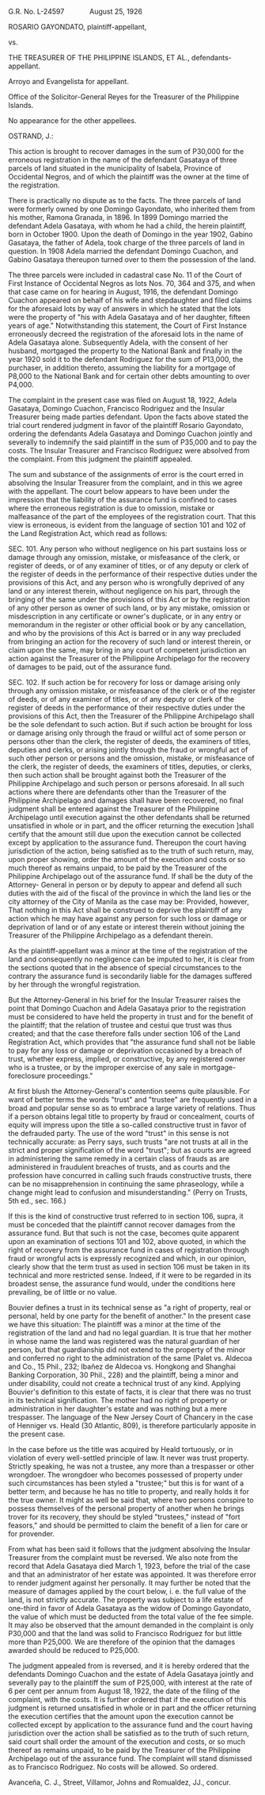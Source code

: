 G.R. No. L-24597             August 25, 1926

  

ROSARIO GAYONDATO, plaintiff-appellant,

vs.

THE TREASURER OF THE PHILIPPINE ISLANDS, ET AL., defendants-appellant.

  

Arroyo and Evangelista for appellant.

Office of the Solicitor-General Reyes for the Treasurer of the Philippine Islands.

No appearance for the other appellees.

  

OSTRAND, J.:

  

This action is brought to recover damages in the sum of P30,000 for the erroneous registration in the name of the defendant Gasataya of three parcels of land situated in the municipality of Isabela, Province of Occidental Negros, and of which the plaintiff was the owner at the time of the registration.

  

There is practically no dispute as to the facts. The three parcels of land were formerly owned by one Domingo Gayondato, who inherited them from his mother, Ramona Granada, in 1896. In 1899 Domingo married the defendant Adela Gasataya, with whom he had a child, the herein plaintiff, born in October 1900. Upon the death of Domingo in the year 1902, Gabino Gasataya, the father of Adela, took charge of the three parcels of land in question. In 1908 Adela married the defendant Domingo Cuachon, and Gabino Gasataya thereupon turned over to them the possession of the land.

  

The three parcels were included in cadastral case No. 11 of the Court of First Instance of Occidental Negros as lots Nos. 70, 364 and 375, and when that case came on for hearing in August, 1916, the defendant Domingo Cuachon appeared on behalf of his wife and stepdaughter and filed claims for the aforesaid lots by way of answers in which he stated that the lots were the property of "his with Adela Gasataya and of her daughter, fifteen years of age." Notwithstanding this statement, the Court of First Instance erroneously decreed the registration of the aforesaid lots in the name of Adela Gasataya alone. Subsequently Adela, with the consent of her husband, mortgaged the property to the National Bank and finally in the year 1920 sold it to the defendant Rodriguez for the sum of P13,000, the purchaser, in addition thereto, assuming the liability for a mortgage of P8,000 to the National Bank and for certain other debts amounting to over P4,000.

  

The complaint in the present case was filed on August 18, 1922, Adela Gasataya, Domingo Cuachon, Francisco Rodriguez and the Insular Treasurer being made parties defendant. Upon the facts above stated the trial court rendered judgment in favor of the plaintiff Rosario Gayondato, ordering the defendants Adela Gasataya and Domingo Cuachon jointly and severally to indemnify the said plaintiff in the sum of P35,000 and to pay the costs. The Insular Treasurer and Francisco Rodriguez were absolved from the complaint. From this judgment the plaintiff appealed.

  

The sum and substance of the assignments of error is the court erred in absolving the Insular Treasurer from the complaint, and in this we agree with the appellant. The court below appears to have been under the impression that the liability of the assurance fund is confined to cases where the erroneous registration is due to omission, mistake or malfeasance of the part of the employees of the registration court. That this view is erroneous, is evident from the language of section 101 and 102 of the Land Registration Act, which read as follows:

  

SEC. 101. Any person who without negligence on his part sustains loss or damage through any omission, mistake, or misfeasance of the clerk, or register of deeds, or of any examiner of titles, or of any deputy or clerk of the register of deeds in the performance of their respective duties under the provisions of this Act, and any person who is wrongfully deprived of any land or any interest therein, without negligence on his part, through the bringing of the same under the provisions of this Act or by the registration of any other person as owner of such land, or by any mistake, omission or misdescription in any certificate or owner's duplicate, or in any entry or memorandum in the register or other official book or by any cancellation, and who by the provisions of this Act is barred or in any way precluded from bringing an action for the recovery of such land or interest therein, or claim upon the same, may bring in any court of competent jurisdiction an action against the Treasurer of the Philippine Archipelago for the recovery of damages to be paid, out of the assurance fund.

  

SEC. 102. If such action be for recovery for loss or damage arising only through any omission mistake, or misfeasance of the clerk or of the register of deeds, or of any examiner of titles, or of any deputy or clerk of the register of deeds in the performance of their respective duties under the provisions of this Act, then the Treasurer of the Philippine Archipelago shall be the sole defendant to such action. But if such action be brought for loss or damage arising only through the fraud or willful act of some person or persons other than the clerk, the register of deeds, the examiners of titles, deputies and clerks, or arising jointly through the fraud or wrongful act of such other person or persons and the omission, mistake, or misfeasance of the clerk, the register of deeds, the examiners of titles, deputies, or clerks, then such action shall be brought against both the Treasurer of the Philippine Archipelago and such person or persons aforesaid. In all such actions where there are defendants other than the Treasurer of the Philippine Archipelago and damages shall have been recovered, no final judgment shall be entered against the Treasurer of the Philippine Archipelago until execution against the other defendants shall be returned unsatisfied in whole or in part, and the officer returning the execution ]shall certify that the amount still due upon the execution cannot be collected except by application to the assurance fund. Thereupon the court having jurisdiction of the action, being satisfied as to the truth of such return, may, upon proper showing, order the amount of the execution and costs or so much thereof as remains unpaid, to be paid by the Treasurer of the Philippine Archipelago out of the assurance fund. If shall be the duty of the Attorney- General in person or by deputy to appear and defend all such duties with the aid of the fiscal of the province in which the land lies or the city attorney of the City of Manila as the case may be: Provided, however, That nothing in this Act shall be construed to deprive the plaintiff of any action which he may have against any person for such loss or damage or deprivation of land or of any estate or interest therein without joining the Treasurer of the Philippine Archipelago as a defendant therein.

  

As the plaintiff-appellant was a minor at the time of the registration of the land and consequently no negligence can be imputed to her, it is clear from the sections quoted that in the absence of special circumstances to the contrary the assurance fund is secondarily liable for the damages suffered by her through the wrongful registration.

  

But the Attorney-General in his brief for the Insular Treasurer raises the point that Domingo Cuachon and Adela Gasataya prior to the registration must be considered to have held the property in trust and for the benefit of the plaintiff; that the relation of trustee and cestui que trust was thus created; and that the case therefore falls under section 106 of the Land Registration Act, which provides that "the assurance fund shall not be liable to pay for any loss or damage or deprivation occasioned by a breach of trust, whether express, implied, or constructive, by any registered owner who is a trustee, or by the improper exercise of any sale in mortgage-foreclosure proceedings."

  

At first blush the Attorney-General's contention seems quite plausible. For want of better terms the words "trust" and "trustee" are frequently used in a broad and popular sense so as to embrace a large variety of relations. Thus if a person obtains legal title to property by fraud or concealment, courts of equity will impress upon the title a so-called constructive trust in favor of the defrauded party. The use of the word "trust" in this sense is not technically accurate: as Perry says, such trusts "are not trusts at all in the strict and proper signification of the word "trust"; but as courts are agreed in administering the same remedy in a certain class of frauds as are administered in fraudulent breaches of trusts, and as courts and the profession have concurred in calling such frauds constructive trusts, there can be no misapprehension in continuing the same phraseology, while a change might lead to confusion and misunderstanding." (Perry on Trusts, 5th ed., sec. 166.)

  

If this is the kind of constructive trust referred to in section 106, supra, it must be conceded that the plaintiff cannot recover damages from the assurance fund. But that such is not the case, becomes quite apparent upon an examination of sections 101 and 102, above quoted, in which the right of recovery from the assurance fund in cases of registration through fraud or wrongful acts is expressly recognized and which, in our opinion, clearly show that the term trust as used in section 106 must be taken in its technical and more restricted sense. Indeed, if it were to be regarded in its broadest sense, the assurance fund would, under the conditions here prevailing, be of little or no value.

  

Bouvier defines a trust in its technical sense as "a right of property, real or personal, held by one party for the benefit of another." In the present case we have this situation: The plaintiff was a minor at the time of the registration of the land and had no legal guardian. It is true that her mother in whose name the land was registered was the natural guardian of her person, but that guardianship did not extend to the property of the minor and conferred no right to the administration of the same (Palet vs. Aldecoa and Co., 15 Phil., 232; Ibañez de Aldecoa vs. Hongkong and Shanghai Banking Corporation, 30 Phil., 228) and the plaintiff, being a minor and under disability, could not create a technical trust of any kind. Applying Bouvier's definition to this estate of facts, it is clear that there was no trust in its technical signification. The mother had no right of property or administration in her daughter's estate and was nothing but a mere trespasser. The language of the New Jersey Court of Chancery in the case of Henniger vs. Heald (30 Atlantic, 809), is therefore particularly apposite in the present case.

  

In the case before us the title was acquired by Heald tortuously, or in violation of every well-settled principle of law. It never was trust property. Strictly speaking, he was not a trustee, any more than a trespasser or other wrongdoer. The wrongdoer who becomes possessed of property under such circumstances has been styled a "trustee;" but this is for want of a better term, and because he has no title to property, and really holds it for the true owner. It might as well be said that, where two persons conspire to possess themselves of the personal property of another when he brings trover for its recovery, they should be styled "trustees," instead of "fort feasors," and should be permitted to claim the benefit of a lien for care or for provender.

  

From what has been said it follows that the judgment absolving the Insular Treasurer from the complaint must be reversed. We also note from the record that Adela Gasataya died March 1, 1923, before the trial of the case and that an administrator of her estate was appointed. It was therefore error to render judgment against her personally. It may further be noted that the measure of damages applied by the court below, i. e. the full value of the land, is not strictly accurate. The property was subject to a life estate of one-third in favor of Adela Gasataya as the widow of Domingo Gayondato, the value of which must be deducted from the total value of the fee simple. It may also be observed that the amount demanded in the complaint is only P30,000 and that the land was solid to Francisco Rodriguez for but little more than P25,000. We are therefore of the opinion that the damages awarded should be reduced to P25,000.

  

The judgment appealed from is reversed, and it is hereby ordered that the defendants Domingo Cuachon and the estate of Adela Gasataya jointly and severally pay to the plaintiff the sum of P25,000, with interest at the rate of 6 per cent per annum from August 18, 1922, the date of the filing of the complaint, with the costs. It is further ordered that if the execution of this judgment is returned unsatisfied in whole or in part and the officer returning the execution certifies that the amount upon the execution cannot be collected except by application to the assurance fund and the court having jurisdiction over the action shall be satisfied as to the truth of such return, said court shall order the amount of the execution and costs, or so much thereof as remains unpaid, to be paid by the Treasurer of the Philippine Archipelago out of the assurance fund. The complaint will stand dismissed as to Francisco Rodriguez. No costs will be allowed. So ordered.

  

Avanceña, C. J., Street, Villamor, Johns and Romualdez, JJ., concur.